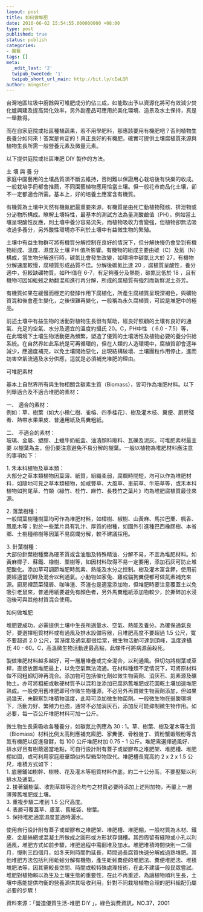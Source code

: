 ```yaml
---
layout: post
title: 如何做堆肥
date: 2010-06-02 15:54:55.000000000 +08:00
type: post
published: true
status: publish
categories:
- 園藝
tags: []
meta:
  _edit_last: '2'
  twipub_tweeted: '1'
  twipub_short_url_main: http://bit.ly/cEaLQR
author: mingster
---
```

<p>台灣地區垃圾中廚餘與可堆肥成分約佔三成，如能取出予以資源化將可有效減少焚化爐興建及提高焚化效率，另外副產品可應用於美化環境、造景及水土保持，真是一舉數得。</p>
<p>而在自家庭院或社區種植蔬果，若不用學肥料，那應該要用有機肥吧？否則植物生長養分如何來！答案是肯定的！真正良好的有機肥，確實可提供土壤腐植質來源與植物生長所需一般營養元素及微量元素。</p>
<p>以下提供庭院或社區堆肥 DIY 製作的方法。</p>
<p>土 壤 與 養 分<br />
家庭中園藝用的土壤品質須不斷去維持，否則難以保證用心栽培後有快樂的收成。一般栽培手冊都會推薦，不同園藝植物應用恰當土壤。但一般花市商品化土壤，卻不一定都適合所需。基本上，好的培養土應富含有機質。</p>
<p>有機質為土壤中天然有機氮肥最重要來源，有機質是由死亡動植物殘骸、排泄物或分泌物所構成。瞭解土壤特性，最基本的測試方法為量測酸鹼值（PH）。例如當土壤呈現酸性反應，則土壤中養分容易流失，而植物吸收力會變強，但植物卻無法吸收過多養分，另外酸性環境亦不利於土壤中有益微生物的繁殖。</p>
<p>土壤中有益生物群可將有機質分解控制在良好的情況下，但分解快慢仍會受到有機物組成、溫度、濕度及土壤 PH 值所影響。有機物的組成主要由碳（C）及氮（N）構成，當生物分解進行時，碳氮比會發生改變，如環境中碳氮比大於 27，有機物分解速度較慢，腐植質形成品質不佳。分解後碳氮比達 20 ，腐植質呈酸性，養分適中，但較缺礦物質。如PH值在 6-7，有足夠養分及熱能，碳氮比低於 18 ，且有機物可因如蚯蚓之助翻混和進行再分解，所成的腐植質有強烈而新鮮泥土芬芳。</p>
<p>有機質如果在緩慢而穩定的發酵作用下腐植化，所產生腐植質呈現深褐色，與礦物質混和後會產生變化，之後很難再變化，一般稱為永久腐植質，可說是堆肥中的極品。</p>
<p>前述土壤中有益生物的活動對植物生長很有幫助，經良好照顧的土壤有良好的通氣、充足的空氣、水分及適宜的溫度約攝氏 20。C，PH中性 （ 6.0 - 7.5）等，在此環境下土壤生物活動更為頻繁，塑造了優質的土壤活性及植物必要的養分供給系統。在自然界如此系統是可再循環的，但在人類的人造環境中，腐植質卻會逐年減少，應適度補充，以免土壤開始惡化，出現結構破壞、土壤團粒作用停止，進而妨害空氣流通及水分供應，這就是必須補充堆肥的理由。</p>
<p>可堆肥素材</p>
<p>基本上自然界所有與生物相關含碳素生質（Biomass），皆可作為堆肥材料。以下列舉適合及不適合堆肥的素材：</p>
<p>一、 	適合的素材：<br />
例如：草、樹葉（如大小橄仁樹、雀榕、四季桂花）、樹及灌木枝、糞便、廚房殘肴、熱帶水果果皮、普通用紙及馬糞粗紙。</p>
<p>二、 	不適合的素材：<br />
玻璃、金屬、塑膠、上蠟牛奶紙盒、油渣顏料廢料、瓦礫及泥灰。可堆肥素材最主要 以樹葉為主，但仍要注意避免不易分解的樹葉。一般以植物為堆肥材料應注意的事項如下：</p>
<p>1. 禾本科植物及草本類：<br />
大部分之草本類植物因葉薄、紙質，組織柔弱，腐爛時間短，均可以作為堆肥材料，如隨地可見之草本類植物，如咸豐草、大風草、車前草、牛筋草等，或禾本科植物如狗尾草、竹類（綠竹、桂竹、麻竹、長枝竹之葉片》均為堆肥腐植質最佳來源。</p>
<p>2. 落葉樹種：<br />
一般闊葉樹種樹葉均可作為堆肥材料，如樟樹、椒樹、山黃麻、馬拉巴栗、楓香、鳳凰木等；對於一些葉片具有乳汁、厚質的樹種，如國外引進種巴西橡膠樹、本省鄉、土樹種榕樹等因葉不易腐爛分解，較不建議採用。</p>
<p>3. 針葉樹種：<br />
大部份針葉樹種葉為硬革質或含油脂及特殊精油、分解不易，不宜為堆肥材料。如黃麻椰子、蘇鐵、橡樹、栗樹等，如因材料取得不易一定要用，添加石灰可防止堆肥酸化。添加草可調節堆肥時氮素、熱能及水分之控制。樹及灌木富含鉀，使用前要經適當切碎及混合以利通氣。小動物如家兔、雞或貓狗糞便都可做氮素補充來源。廚房裡蔬菜殘屑、咖啡渣、茶渣也是適當添加物，但堆肥時要注意覆蓋土以免吸引老鼠來，普通用紙要避免有顏色者，另外馬糞粗紙添加物較少，於撕碎加水浸泡後可與其他材質混合使用。</p>
<p>如何做堆肥</p>
<p>堆肥要成功，必需提供土壤中生長所適量水、空氣、熱能及養分。為確保通氣良好，要選擇粗質材料或有通風及排水設備容器，且堆肥高度不要超過 1.5 公尺，寬不要超過 2.0 公尺，當溼度及通氣都很恰當，微生物活動可達到頂峰，溫度達攝氏 40 - 60。C，高溫微生物活動達最高點，此條件可將病源菌殺死。</p>
<p>製做堆肥材料越多越好，可一層層堆疊或完全混合，以利通風。但切勿將樹葉或草桿，直接放置堆肥最上，以免空氣無法流通。在材料種類不足情況下，可將原材料做不同粗細切碎再混合。添加物可包括催化劑如微生物菌劑、消灰石、氮素源及礦物土。亦可將粗細或軟硬材質予以混和並添加已腐熟舊堆肥或花園乾土壤加速堆肥熟成。一般使用舊堆肥即可作微生物種源，不必另外再買微生物菌劑添加，但如果過幾天，未觀察到堆積物溫度，此時可添加微生物菌劑。一般微生物在弱酸環境下，活動力好、繁殖力也強，通常不必加消灰石，添加反可能抑制微生物作用。如必要，每一百公斤堆肥材料可加一公斤。</p>
<p>微生物生長需吸收各種養分，如碳氮比例應為 30 : 1。草、樹葉、樹及灌木等生質（Biomass）材料比例太高則應補充廄肥、家糞便、骨粉幾丁、質粉蟹蝦殼粉等含氮有機肥以促進發酵，每 100 公斤堆肥材加 0.75 - 1 公斤。堆肥需選擇通風好、排水好且有樹蔭適當地點，可自行設計附有蓋子或塑膠布之堆肥架、堆肥槽、堆肥棚如圖，或可利用家庭廢棄類似外型箱型物取代。堆肥槽長寬高約 2 x 2 x 1.5 公尺，堆積方式如下：<br />
1. 底層鋪如樹幹、樹枝、花及灌木等粗質材料作底，約二十公分高，不要壓緊以利排水及通氣。<br />
2. 接著鋪樹葉、收割草類等混合均勻之材質必要時添加上述附加物，再覆上一層薄薄舊堆肥或土壤。<br />
3. 重複步驟二堆到 1.5 公尺高度。<br />
4. 表層可覆蓋草、蘆葦、舊紙袋、樹葉。<br />
5. 保持堆肥適當濕度並適時灑水。</p>
<p>使用自行設計附有蓋子或塑膠布之堆肥架、堆肥槽、堆肥棚，一般材質為木材、鐵皮、金屬絲網或混凝土所做成之圓形或方形狀存儲槽。其四周留有縫隙或小孔以利通風，堆肥方式如前步驟，堆肥過程中需翻堆及加水。堆肥堆積時間快則一二個月，慢則三四個月，如冬天則時間酌延長，時間過長腐質快速分解成過熟堆肥。其他堆肥方法包括利用蚯蚓分解有機物，產生蚯蚓糞便的堆肥法、糞便堆肥法、堆積堆肥法等，因其需較長空間、時間或較特殊處理技術，在此不建議一般民眾嘗試。堆肥對植物賴以為生及土壤生態的重要性，在此不再重述，為讓植物順利生長，土壤中應能提供均衡的營養源供其吸收利用，針對不同栽培植物合理的肥料組配仍屬必要的步驟！</p>
<p>資料來源：「營造優質生活-堆肥 DIY 」，綠色消費資訊，NO.37，2001</p>
